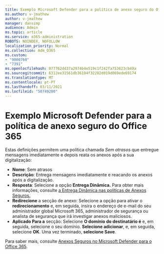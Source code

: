```yaml
---
title: Exemplo Microsoft Defender para a política de anexo seguro do Office 365
ms.author: v-jmathew
author: v-jmathew
manager: dansimp
audience: Admin
ms.topic: article
ms.service: o365-administration
ROBOTS: NOINDEX, NOFOLLOW
localization_priority: Normal
ms.collection: Adm_O365
ms.custom:
- "9000760"
- "7391"
ms.openlocfilehash: 077762dd37a2974b4e519c1f242fa753623cb49a
ms.sourcegitcommit: 6312ee31561db36104f32282d019d069ede69174
ms.translationtype: MT
ms.contentlocale: pt-PT
ms.lasthandoff: 03/11/2021
ms.locfileid: "50749200"
---
```

# <a name="example-microsoft-defender-for-office-365-safe-attachment-policy"></a>Exemplo Microsoft Defender para a política de anexo seguro do Office 365

Estas definições permitem uma política chamada *Sem atrasos* que entregue mensagens imediatamente e depois reata os anexos após a sua digitalização:

- **Nome**: Sem atrasos
- **Descrição**: Entrega mensagens imediatamente e reacando os anexos após a digitalização.
- **Resposta**: Selecione a opção **Entrega Dinâmica.** Para obter mais informações, consulte [a Entrega Dinâmica nas políticas de Anexos Seguros.](https://go.microsoft.com/fwlink/?linkid=2092328)
- **Redirecione** a secção de anexo: Selecione a opção para ativar o **redirecionamento** e, em seguida, insira o endereço de e-mail do seu administrador global Microsoft 365, administrador de segurança ou analista de segurança que irá investigar anexos maliciosos.
- **Aplicado Para a** secção: Selecione **O domínio do destinatário é** e, em seguida, selecione o seu domínio. **Selecione adicionar**, e, em seguida, selecione **OK**. Uma vez terminado, **selecione Save**.

Para saber mais, consulte [Anexos Seguros no Microsoft Defender para o Office 365](https://go.microsoft.com/fwlink/?linkid=2092213).
